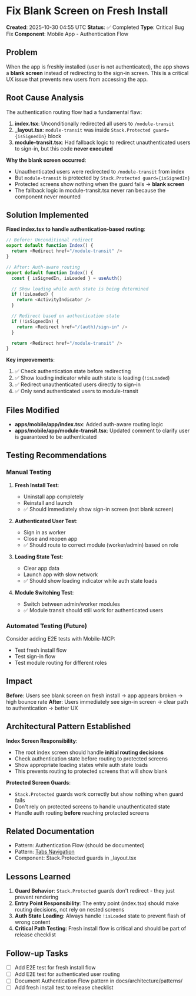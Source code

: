 # Fix Blank Screen on Fresh Install

**Created**: 2025-10-30 04:55 UTC
**Status**: ✅ Completed
**Type**: Critical Bug Fix
**Component**: Mobile App - Authentication Flow

## Problem

When the app is freshly installed (user is not authenticated), the app shows a **blank screen** instead of redirecting to the sign-in screen. This is a critical UX issue that prevents new users from accessing the app.

## Root Cause Analysis

The authentication routing flow had a fundamental flaw:

1. **index.tsx**: Unconditionally redirected all users to `/module-transit`
2. **_layout.tsx**: `module-transit` was inside `Stack.Protected guard={isSignedIn}` block
3. **module-transit.tsx**: Had fallback logic to redirect unauthenticated users to sign-in, but this code **never executed**

**Why the blank screen occurred**:
- Unauthenticated users were redirected to `/module-transit` from index
- But `module-transit` is protected by `Stack.Protected guard={isSignedIn}`
- Protected screens show nothing when the guard fails → **blank screen**
- The fallback logic in module-transit.tsx never ran because the component never mounted

## Solution Implemented

**Fixed index.tsx to handle authentication-based routing**:

```typescript
// Before: Unconditional redirect
export default function Index() {
  return <Redirect href="/module-transit" />
}

// After: Auth-aware routing
export default function Index() {
  const { isSignedIn, isLoaded } = useAuth()

  // Show loading while auth state is being determined
  if (!isLoaded) {
    return <ActivityIndicator />
  }

  // Redirect based on authentication state
  if (!isSignedIn) {
    return <Redirect href="/(auth)/sign-in" />
  }

  return <Redirect href="/module-transit" />
}
```

**Key improvements**:
1. ✅ Check authentication state before redirecting
2. ✅ Show loading indicator while auth state is loading (`!isLoaded`)
3. ✅ Redirect unauthenticated users directly to sign-in
4. ✅ Only send authenticated users to module-transit

## Files Modified

- **apps/mobile/app/index.tsx**: Added auth-aware routing logic
- **apps/mobile/app/module-transit.tsx**: Updated comment to clarify user is guaranteed to be authenticated

## Testing Recommendations

### Manual Testing
1. **Fresh Install Test**:
   - Uninstall app completely
   - Reinstall and launch
   - ✅ Should immediately show sign-in screen (not blank screen)

2. **Authenticated User Test**:
   - Sign in as worker
   - Close and reopen app
   - ✅ Should route to correct module (worker/admin) based on role

3. **Loading State Test**:
   - Clear app data
   - Launch app with slow network
   - ✅ Should show loading indicator while auth state loads

4. **Module Switching Test**:
   - Switch between admin/worker modules
   - ✅ Module transit should still work for authenticated users

### Automated Testing (Future)
Consider adding E2E tests with Mobile-MCP:
- Test fresh install flow
- Test sign-in flow
- Test module routing for different roles

## Impact

**Before**: Users see blank screen on fresh install → app appears broken → high bounce rate
**After**: Users immediately see sign-in screen → clear path to authentication → better UX

## Architectural Pattern Established

**Index Screen Responsibility**:
- The root index screen should handle **initial routing decisions**
- Check authentication state before routing to protected screens
- Show appropriate loading states while auth state loads
- This prevents routing to protected screens that will show blank

**Protected Screen Guards**:
- `Stack.Protected` guards work correctly but show nothing when guard fails
- Don't rely on protected screens to handle unauthenticated state
- Handle auth routing **before** reaching protected screens

## Related Documentation

- Pattern: Authentication Flow (should be documented)
- Pattern: [Tabs Navigation](../../docs/architecture/patterns/tabs-navigation.md)
- Component: Stack.Protected guards in _layout.tsx

## Lessons Learned

1. **Guard Behavior**: `Stack.Protected` guards don't redirect - they just prevent rendering
2. **Entry Point Responsibility**: The entry point (index.tsx) should make routing decisions, not rely on nested screens
3. **Auth State Loading**: Always handle `!isLoaded` state to prevent flash of wrong content
4. **Critical Path Testing**: Fresh install flow is critical and should be part of release checklist

## Follow-up Tasks

- [ ] Add E2E test for fresh install flow
- [ ] Add E2E test for authenticated user routing
- [ ] Document Authentication Flow pattern in docs/architecture/patterns/
- [ ] Add fresh install test to release checklist
